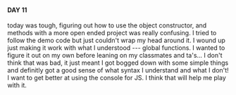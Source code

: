 #### DAY 11
today was tough, figuring out how to use the object constructor, and methods with a more open ended project was really confusing. I tried to follow the demo code but just couldn't wrap my head around it.  I wound up just making it work with what I understood --- global functions.
I wanted to figure it out on my own before leaning on my classmates and ta's... I don't think that was bad, it just meant I got bogged down with some simple things and definitly got a good sense of what syntax I understand and what I don't!
I want to get better at using the console for JS. I think that will help me play with it.
